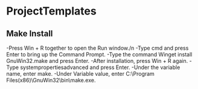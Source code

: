 # ProjectTemplates

<h2>Make Install</h2>
-Press Win + R together to open the Run window./n
-Type cmd and press Enter to bring up the Command Prompt.
-Type the command Winget install GnuWin32.make and press Enter.
-After installation, press Win + R again.
-Type systempropertiesadvanced and press Enter.
-Under the variable name, enter make.
-Under Variable value, enter C:\Program Files(x86)\GnuWin32\bin\make.exe.
